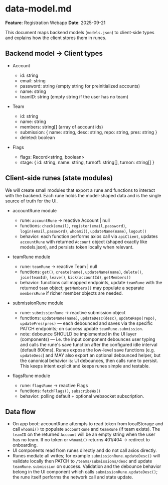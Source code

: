 # data-model.md

**Feature**: Registration Webapp
**Date**: 2025-09-21

This document maps backend models (`models.json`) to client-side types and
explains how the client stores them in runes.

## Backend model -> Client types

- Account

  - id: string
  - email: string
  - password: string (empty string for preinitialized accounts)
  - name: string
  - teamID: string (empty string if the user has no team)

- Team

  - id: string
  - name: string
  - members: string[] (array of account ids)
  - submission: { name: string, desc: string, repo: string, pres: string }
  - deleted: boolean

- Flags
  - flags: Record<string, boolean>
  - stage: { id: string, name: string, turnoff: string[], turnon: string[] }

## Client-side runes (state modules)

We will create small modules that export a rune and functions to interact
with the backend. Each rune holds the model-shaped data and is the single
source of truth for the UI.

- accountRune module

  - rune: `accountRune` -> reactive Account | null
  - functions: `check(email)`, `register(email,password)`, `login(email,password)`, `whoami()`, `updateName(name)`, `logout()`
  - behavior: each function performs axios call via `apiClient`, updates
    `accountRune` with returned `Account` object (shaped exactly like
    models.json), and persists token locally when relevant.

- teamRune module

  - rune: `teamRune` -> reactive Team | null
  - functions: `get()`, `create(name)`, `updateName(name)`, `delete()`, `join(teamId)`, `leave()`, `kick(accountId)`, `getMembers()`
  - behavior: functions call mapped endpoints, update `teamRune` with the
    returned `team` object; `getMembers()` may populate a separate
    `membersRune` if richer member objects are needed.

- submissionRune module

  - rune: `submissionRune` -> reactive submission object
  - functions: `updateName(name)`, `updateDesc(desc)`, `updateRepo(repo)`, `updatePres(pres)` — each debounced and saves via the
    specific PATCH endpoints; on success update `teamRune.submission`.
  - note: debounce SHOULD be implemented in the UI layer (components) — i.e. the
    input component debounces user typing and calls the rune's save function
    after the configured idle interval (default 800ms). Runes expose the
    low-level save functions (e.g. `updateDesc`) and MAY also export an
    optional debounced helper, but the canonical behavior is: UI debounces,
    then calls rune to persist. This keeps intent explicit and keeps runes
    simple and testable.

- flagsRune module
  - rune: `flagsRune` -> reactive Flags
  - functions: `fetchFlags()`, `subscribeWs()`
  - behavior: polling default + optional websocket subscription.

## Data flow

- On app boot: accountRune attempts to read token from localStorage and
  call `whoami()` to populate `accountRune` and `teamRune` (if team
  exists). The `teamID` on the returned `Account` will be an empty string
  when the user has no team. If no token or `whoami()` returns 401/404 → redirect to
  onboarding.
- UI components read from runes directly and do not call axios directly.
- Runes mediate all writes; for example `submissionRune.updateDesc()` will
  validate locally then PATCH to `/teams/submissions/desc` and
  update `teamRune.submission` on success. Validation and the debounce
  behavior belong in the UI component which calls `submissionRune.updateDesc()`;
  the rune itself performs the network call and state update.
